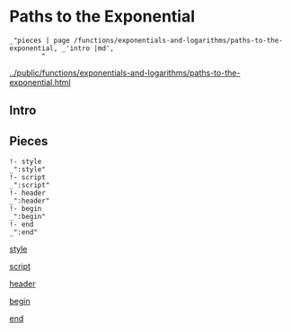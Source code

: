 # Paths to the Exponential

    _"pieces | page /functions/exponentials-and-logarithms/paths-to-the-exponential, _'intro |md',
            "

[../public/functions/exponentials-and-logarithms/paths-to-the-exponential.html](# "save:")


## Intro

## Pieces

    !- style
    _":style"
    !- script
    _":script"
    !- header
    _":header"
    !- begin
    _":begin"
    !- end
    _":end"

[style]() 

[script]()

[header]()

[begin]()

[end]()

